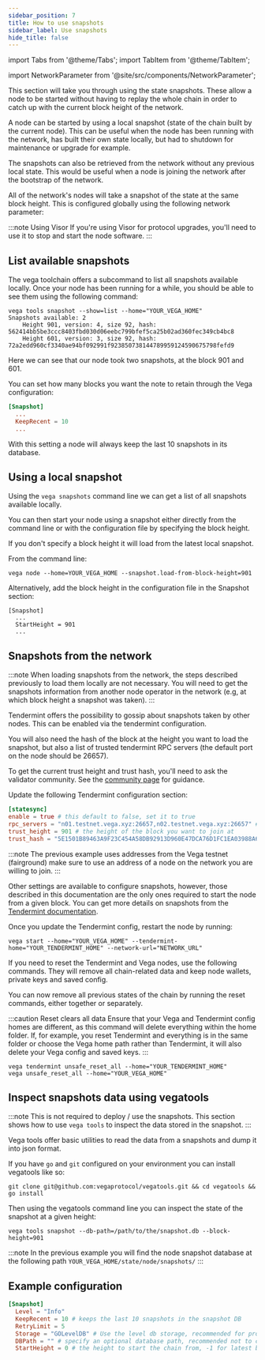 ```yaml
---
sidebar_position: 7
title: How to use snapshots
sidebar_label: Use snapshots
hide_title: false
---
```


import Tabs from '@theme/Tabs';
import TabItem from '@theme/TabItem';

import NetworkParameter from '@site/src/components/NetworkParameter';

This section will take you through using the state snapshots. These allow a node to be started without having to replay the whole chain in order to catch up with the current block height of the network.

A node can be started by using a local snapshot (state of the chain built by the current node). This can be useful when the node has been running with the network, has built their own state locally, but had to shutdown for maintenance or upgrade for example.

The snapshots can also be retrieved from the network without any previous local state. This would be useful when a node is joining the network after the bootstrap of the network.

All of the network's nodes will take a snapshot of the state at the same block height. This is configured globally using the following network parameter: <NetworkParameter frontMatter={frontMatter} param="snapshot.interval.length" hideValue={false} />

:::note Using Visor
If you're using Visor for protocol upgrades, you'll need to use it to stop and start the node software.
:::

## List available snapshots
The vega toolchain offers a subcommand to list all snapshots available locally. Once your node has been running for a while, you should be able to see them using the following command:
```
vega tools snapshot --show=list --home="YOUR_VEGA_HOME"
Snapshots available: 2
	Height 901, version: 4, size 92, hash: 562414bb5be3ccc8403fbd030d06eebc799bfef5ca25b02ad360fec349cb4bc8
	Height 601, version: 3, size 92, hash: 72a2edd960cf3340ae94bf092991f923850738144789959124590675798fefd9
```
Here we can see that our node took two snapshots, at the block 901 and 601.

You can set how many blocks you want the note to retain through the Vega configuration:
```Toml
[Snapshot]
  ...
  KeepRecent = 10
  ...
```
With this setting a node will always keep the last 10 snapshots in its database.

## Using a local snapshot
Using the `vega snapshots` command line we can get a list of all snapshots available locally.

You can then start your node using a snapshot either directly from the command line or with the configuration file by specifying the block height.

If you don't specify a block height it will load from the latest local snapshot.

From the command line:
```
vega node --home=YOUR_VEGA_HOME --snapshot.load-from-block-height=901
```

Alternatively, add the block height in the configuration file in the Snapshot section:
```
[Snapshot]
  ...
  StartHeight = 901
  ...
```

## Snapshots from the network

:::note
When loading snapshots from the network, the steps described previously to load them locally are not necessary. You will need to get the snapshots information from another node operator in the network (e.g, at which block height a snapshot was taken).
:::

Tendermint offers the possibility to gossip about snapshots taken by other nodes. This can be enabled via the tendermint configuration. 

You will also need the hash of the block at the height you want to load the snapshot, but also a list of trusted tendermint RPC servers (the default port on the node should be 26657).

To get the current trust height and trust hash, you'll need to ask the validator community. See the [community page](./../requirements/community.md) for guidance.

Update the following Tendermint configuration section:
```Toml
[statesync]
enable = true # this default to false, set it to true
rpc_servers = "n01.testnet.vega.xyz:26657,n02.testnet.vega.xyz:26657" # a comma separated list of tendermint rpc
trust_height = 901 # the height of the block you want to join at
trust_hash = "5E1501B89463A9F23C454A58DB92913D960E47DCA76D1FC1EA03988A6C6D0C30" # the hash of the block
```

:::note
The previous example uses addresses from the Vega testnet (fairground) make sure to use an address of a node on the network you are willing to join.
:::

Other settings are available to configure snapshots, however, those described in this documentation are the only ones required to start the node from a given block. You can get more details on snapshots from the [Tendermint documentation](https://docs.tendermint.com/master/spec/abci/apps.html#state-sync).

Once you update the Tendermint config, restart the node by running:

```
vega start --home="YOUR_VEGA_HOME" --tendermint-home="YOUR_TENDERMINT_HOME" --network-url="NETWORK_URL"
```
If you need to reset the Tendermint and Vega nodes, use the following commands. They will remove all chain-related data and keep node wallets, private keys and saved config. 

You can now remove all previous states of the chain by running the reset commands, either together or separately.

:::caution Reset clears all data
Ensure that your Vega and Tendermint config homes are different, as this command will delete everything within the home folder. If, for example, you reset Tendermint and everything is in the same folder or choose the Vega home path rather than Tendermint, it will also delete your Vega config and saved keys.
:::


```
vega tendermint unsafe_reset_all --home="YOUR_TENDERMINT_HOME"
vega unsafe_reset_all --home="YOUR_VEGA_HOME"
```

## Inspect snapshots data using vegatools
 
:::note
This is not required to deploy / use the snapshots. This section shows how to use `vega tools` to inspect the data stored in the snapshot.
:::

Vega tools offer basic utilities to read the data from a snapshots and dump it into json format.

If you have `go` and `git` configured on your environment you can install vegatools like so:
```
git clone git@github.com:vegaprotocol/vegatools.git && cd vegatools && go install
```

Then using the vegatools command line you can inspect the state of the snapshot at a given height:
```
vega tools snapshot --db-path=/path/to/the/snapshot.db --block-height=901
```

:::note
In the previous example you will find the node snapshot database at the following path `YOUR_VEGA_HOME/state/node/snapshots/`
:::

## Example configuration

```Toml
[Snapshot]
  Level = "Info"
  KeepRecent = 10 # keeps the last 10 snapshots in the snapshot DB
  RetryLimit = 5
  Storage = "GOLevelDB" # Use the level db storage, recommended for production
  DBPath = "" # specify an optional database path, recommended not to change this for production and keep the default
  StartHeight = 0 # the height to start the chain from, -1 for latest block, 0 to start from genesis, or a block height from a recent snapshot
```
